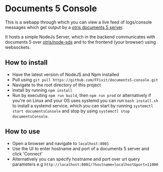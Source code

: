# Documents 5 Console
This is a webapp through which you can view a live feed of logs/console messages which get output by a [otris documents 5 server](https://www.otris.de/wiki/aktenverwaltung/dokumenten-management-system-dms/).

It hosts a simple NodeJs Server, which in the backend communicates with documents 5 over [otris/node-sds](https://github.com/otris/node-sds) and to the frontend (your browser) using websockets.

## How to install
-   Have the latest version of NodeJS and Npm installed
-   Pull using `git pull https://github.com/FFixit/documents5-console.git`
-   Navigate to the root directory of this project
-   Install by running `npm install`
-   Run by executing `npm run build`, then `npm run prod` or alternatively if you're on Linux and your OS uses systemd you can run `bash install.sh` to install a systemd service, which you can start by running `systemctl start documentsConsole` and stop by using `systemctl stop documentsConsole`.

## How to use
-   Open a browser and navigate to `localhost:8001`
-   Use the UI to enter hostname and port of a documents 5 server and click 'Connect'
-   Alternatively you can specify hostname and port over url query parameters e.g `http://localhost:8001/?hostname=localhost&port=11000`